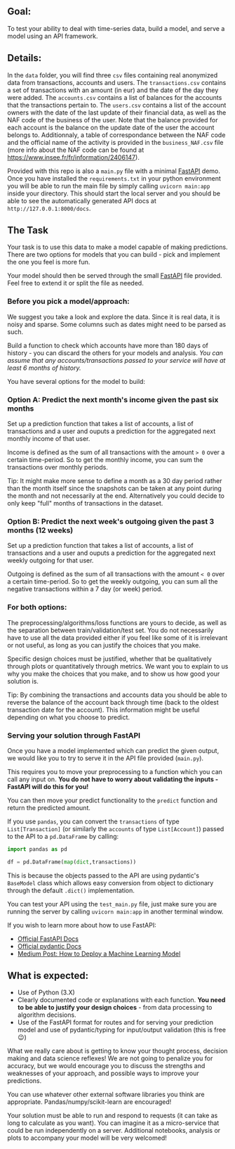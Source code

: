 
## Goal:

To test your ability to deal with time-series data, build a model, and serve a model using an API framework.


## Details:

In the `data` folder, you will find three `csv` files containing real anonymized data from transactions, accounts and users. The `transactions.csv` contains a set of transactions with an amount (in eur) and the date of the day they were added. The `accounts.csv` contains a list of balances for the accounts that the transactions pertain to. The `users.csv` contains a list of the account owners with the date of the last update of their financial data, as well as the NAF code of the business of the user. Note that the balance provided for each account is the balance on the update date of the user the account belongs to. Additionnaly, a table of correspondance between the NAF code and the official name of the activity is provided in the `business_NAF.csv` file (more info about the NAF code can be found at https://www.insee.fr/fr/information/2406147).

Provided with this repo is also a `main.py` file with a minimal [FastAPI](https://fastapi.tiangolo.com/) demo. Once you have installed the `requirements.txt` in your python environment you will be able to run the main file by simply calling `uvicorn main:app` inside your directory. This should start the local server and you should be able to see the automatically generated API docs at `http://127.0.0.1:8000/docs`. 

## The Task

Your task is to use this data to make a model capable of making predictions. There are two options for models that you can build - pick and implement the one you feel is more fun. 

Your model should then be served through the small [FastAPI](https://fastapi.tiangolo.com/) file provided. Feel free to extend it or split the file as needed.

### Before you pick a model/approach:
We suggest you take a look and explore the data. Since it is real data, it is noisy and sparse. Some columns such as dates might need to be parsed as such. 

Build a function to check which accounts have more than 180 days of history - you can discard the others for your models and analysis. *You can assume that any accounts/transactions passed to your service will have at least 6 months of history.*

You have several options for the model to build:

### Option A: Predict the next month's income given the past six months

Set up a prediction function that takes a list of accounts, a list of transactions and a user and ouputs a prediction for the aggregated next monthly income of that user. 

Income is defined as the sum of all transactions with the amount `> 0` over a certain time-period. So to get the monthly income, you can sum the transactions over monthly periods. 

Tip: It might make more sense to define a month as a 30 day period rather than the month itself since the snapshots can be taken at any point during the month and not necessarily at the end. Alternatively you could decide to only keep "full" months of transactions in the dataset.  

### Option B: Predict the next week's outgoing given the past 3 months (12 weeks)

Set up a prediction function that takes a list of accounts, a list of transactions and a user and ouputs a prediction for the aggregated next weekly outgoing for that user. 

Outgoing is defined as the sum of all transactions with the amount `< 0` over a certain time-period. So to get the weekly outgoing, you can sum all the negative transactions within a 7 day (or week) period.


### For both options:

The preprocessing/algorithms/loss functions are yours to decide, as well as the separation between train/validation/test set. You do not necessarily have to use all the data provided either if you feel like some of it is irrelevant or not useful, as long as you can justify the choices that you make.

Specific design choices must be justified, whether that be qualitatively through plots or quantitatively through metrics. We want you to explain to us why you make the choices that you make, and to show us how good your solution is.

Tip: By combining the transactions and accounts data you should be able to reverse the balance of the account back through time (back to the oldest transaction date for the account). This information might be useful depending on what you choose to predict.


### Serving your solution through FastAPI

Once you have a model implemented which can predict the given output, we would like you to try to serve it in the API file provided (`main.py`).
 
This requires you to move your preprocessing to a function which you can call any input on. **You do not have to worry about validating the inputs - FastAPI will do this for you!**

You can then move your predict functionality to the `predict` function and return the predicted amount.
 

If you use `pandas`, you can convert the `transactions`  of type `List[Transaction]` (or similarly the `accounts` of type `List[Account]`)  passed to the API to a `pd.DataFrame` by calling:

```python
import pandas as pd 

df = pd.DataFrame(map(dict,transactions))
``` 

This is because the objects passed to the API are using pydantic's `BaseModel` class which allows easy conversion from object to dictionary through the default `.dict()` implementation.

You can test your API using the `test_main.py` file, just make sure you are running the server by calling `uvicorn main:app` in another terminal window.

If you wish to learn more about how to use FastAPI:

- [Official FastAPI Docs](https://fastapi.tiangolo.com/)
- [Official pydantic Docs](https://pydantic-docs.helpmanual.io/)
- [Medium Post: How to Deploy a Machine Learning Model](https://towardsdatascience.com/how-to-deploy-a-machine-learning-model-dc51200fe8cf)

## What is expected:

- Use of Python (3.X)
- Clearly documented code or explanations with each function. **You need to be able to justify your design choices** - from data processing to algorithm decisions.
- Use of the FastAPI format for routes and for serving your prediction model and use of pydantic/typing for input/output validation (this is free 😉)

What we really care about is getting to know your thought process, decision making and data science reflexes! 
We are not going to penalize you for accuracy, but we would encourage you to discuss the strengths and weaknesses of your approach, and possible ways to improve your predictions.

You can use whatever other external software libraries you think are appropriate. Pandas/numpy/scikit-learn are encouraged!

Your solution must be able to run and respond to requests (it can take as long to calculate as you want). You can imagine it as a micro-service that could be run independently on a server. Additional notebooks, analysis or plots to accompany your model will be very welcomed!




